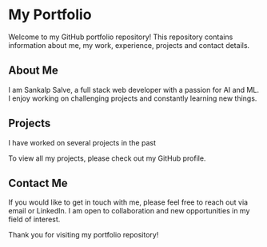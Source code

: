 # My Portfolio
Welcome to my GitHub portfolio repository! This repository contains information about me, my work, experience, projects and contact details.

## About Me
I am Sankalp Salve, a full stack web developer with a passion for AI and ML. I enjoy working on challenging projects and constantly learning new things.


## Projects
I have worked on several projects in the past

To view all my projects, please check out my GitHub profile.

## Contact Me
If you would like to get in touch with me, please feel free to reach out via email or LinkedIn. I am open to collaboration and new opportunities in my field of interest.

Thank you for visiting my portfolio repository!